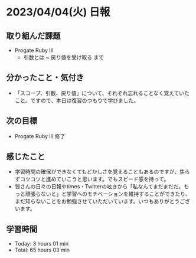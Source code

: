 # 2023/04/04(火) 日報
## 取り組んだ課題
- Progate Ruby Ⅲ
  - 引数とは ~ 戻り値を受け取る まで

## 分かったこと・気付き
- 「スコープ、引数、戻り値」について、それぞれ忘れることなく覚えていたこと。ですので、本日は復習のつもりで学びました。
 
## 次の目標
- Progate Ruby Ⅲ 修了

## 感じたこと
- 学習時間の確保ができなくてもどかしさを覚えることもあるのですが、焦らずコツコツと進めていこうと思います。でもスピード感を持って。
- 皆さんの日々の日報やtimes・Twitterの呟きから「私なんてまだまだだ。もっと頑張らないと」と学習へのモチベーションを維持することができたり、まだ知らないことをお勉強させていただいています。いつもありがとうございます。
## 学習時間
- Today:  3 hours 01 min
- Total: 65 hours 03 min
